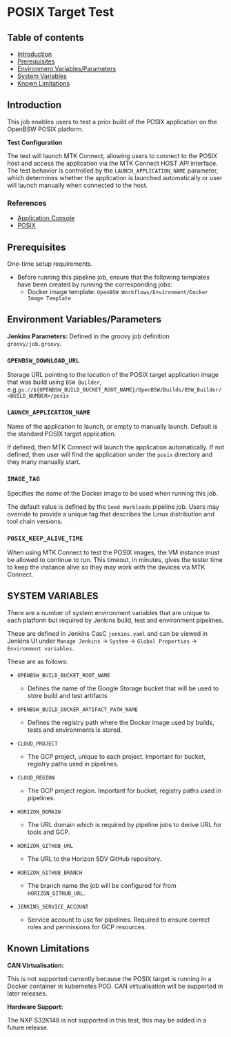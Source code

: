 # POSIX Target Test

## Table of contents
- [Introduction](#introduction)
- [Prerequisites](#prerequisites)
- [Environment Variables/Parameters](#environment-variables)
- [System Variables](#system-variables)
- [Known Limitations](#known-limitations)

## Introduction <a name="introduction"></a>

This job enables users to test a prior build of the POSIX application on the OpenBSW POSIX platform.

**Test Configuration**

The test will launch MTK Connect, allowing users to connect to the POSIX host and access the application via the MTK Connect HOST API interface. The test behavior is controlled by the `LAUNCH_APPLICATION_NAME` parameter, which determines whether the application is launched automatically or user will launch manually when connected to the host.

### References <a name="references"></a>

- [Application Console](https://eclipse-openbsw.github.io/openbsw/sphinx_docs/doc/learning/console/index.html)
- [POSIX](https://eclipse-openbsw.github.io/openbsw/sphinx_docs/doc/platforms/posix/index.html#posix)

## Prerequisites<a name="prerequisites"></a>

One-time setup requirements.

- Before running this pipeline job, ensure that the following templates have been created by running the corresponding jobs:
  - Docker image template: `OpenBSW Workflows/Environment/Docker Image Template`

## Environment Variables/Parameters <a name="environment-variables"></a>

**Jenkins Parameters:** Defined in the groovy job definition `groovy/job.groovy`.

### `OPENBSW_DOWNLOAD_URL`

Storage URL pointing to the location of the POSIX target application image that was build using `BSW Builder`, e.g.`gs://${OPENBSW_BUILD_BUCKET_ROOT_NAME}/OpenBSW/Builds/BSW_Builder/<BUILD_NUMBER>/posix`

### `LAUNCH_APPLICATION_NAME`

Name of the application to launch, or empty to manually launch. Default is the standard POSIX target application.

If defined, then MTK Connect will launch the application automatically. If not defined, then user will find the
application under the `posix` directory and they many manually start.

### `IMAGE_TAG`

Specifies the name of the Docker image to be used when running this job.

The default value is defined by the `Seed Workloads` pipeline job. Users may override to provide a unique tag that describes the Linux distribution and tool chain versions.

### `POSIX_KEEP_ALIVE_TIME`

When using MTK Connect to test the POSIX images, the VM instance must be allowed to continue to run. This timeout, in
minutes, gives the tester time to keep the instance alive so they may work with the devices via MTK Connect.

## SYSTEM VARIABLES <a name="system-variables"></a>

There are a number of system environment variables that are unique to each platform but required by Jenkins build, test and environment pipelines.

These are defined in Jenkins CasC `jenkins.yaml` and can be viewed in Jenkins UI under `Manage Jenkins` -> `System` -> `Global Properties` -> `Environment variables`.

These are as follows:

-   `OPENBSW_BUILD_BUCKET_ROOT_NAME`
     - Defines the name of the Google Storage bucket that will be used to store build and test artifacts

-   `OPENBSW_BUILD_DOCKER_ARTIFACT_PATH_NAME`
    - Defines the registry path where the Docker image used by builds, tests and environments is stored.

-   `CLOUD_PROJECT`
    - The GCP project, unique to each project. Important for bucket, registry paths used in pipelines.

-   `CLOUD_REGION`
    - The GCP project region. Important for bucket, registry paths used in pipelines.

-   `HORIZON_DOMAIN`
    - The URL domain which is required by pipeline jobs to derive URL for tools and GCP.

-   `HORIZON_GITHUB_URL`
    - The URL to the Horizon SDV GitHub repository.

-   `HORIZON_GITHUB_BRANCH`
    - The branch name the job will be configured for from `HORIZON_GITHUB_URL`.

-   `JENKINS_SERVICE_ACCOUNT`
    - Service account to use for pipelines. Required to ensure correct roles and permissions for GCP resources.

## Known Limitations<a name="known-limitations"></a>

**CAN Virtualisation:**

This is not supported currently because the POSIX target is running in a Docker container in kubernetes POD. CAN
virtualisation will be supported in later releases.

**Hardware Support:**

The NXP S32K148 is not supported in this test, this may be added in a future release.
